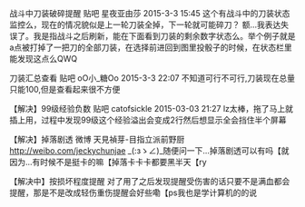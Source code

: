 战斗中刀装破碎提醒
贴吧 星夜亚由莎 2015-3-3 15:45
这个有战斗中的刀装状态监控么，现在的情况貌似是上一轮刀装全掉，下一轮就可能碎刀？
额...我表达失误了。我是指战斗之后刷新，能在下面看到刀装的剩余数字状态么。举个例子就是a点被打掉了一把刀的全部刀装，在选择前进回到图里投骰子的时候，在状态栏里能发现这点么QWQ

刀装汇总查看
贴吧 oO小_糖Oo 2015-3-3 22:07
不知道可行不可行,刀装现在总量只能100,但是查看起来很不方便

【解决】99级经验负数
贴吧 catofsickle 2015-03-03 21:27
lz太棒，拖了马上就插上用，过程中发现99级这个经验溢出会变成2行然后想显示全会挡住半个屏幕

【解决】掉落剧透
微博 天見禎芽-目指立派前野厨 http://weibo.com/jeckychunjae
_(:зゝ∠)_随便问一下...掉落剧透可以有吗【就因为...有时候不是挺卡的嘛【掉落卡卡卡都要黑半天【ry

【解决中】按损坏程度提醒
对了用了之后发现提醒受伤害的话只要不是满血都会提醒，那是不是改成轻伤重伤提醒会好些嘞【ps我也是学计算机的的说
